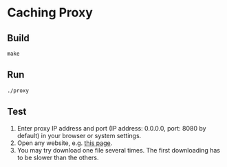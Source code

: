 # Caching Proxy

## Build
```
make
```

## Run
```
./proxy
```

## Test

1. Enter proxy IP address and port (IP address: 0.0.0.0, port: 8080 by default)
in your browser or system settings.
2. Open any website, e.g. [this page](http://ccfit.nsu.ru/~rzheutskiy/test_files/?C=N;O=A).
3. You may try download one file several times. The first downloading has to be slower than the others.
